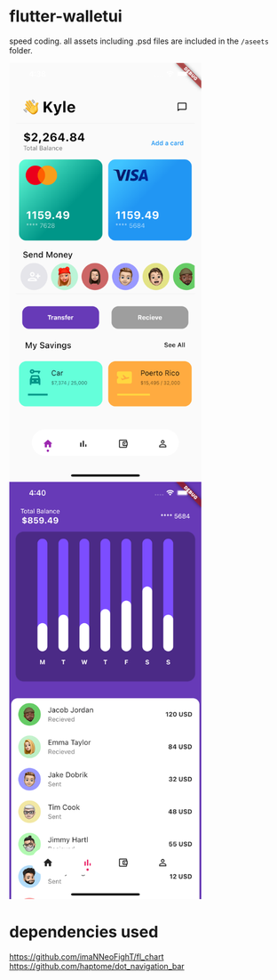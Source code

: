 # flutter-walletui
speed coding.
all assets including .psd files are included in the `/aseets` folder.

<img src="screens/dashboard.png" height="750em" />&nbsp;&nbsp;&nbsp;&nbsp;&nbsp;&nbsp;&nbsp;&nbsp;<img src="screens/statistics.png" height="750em" />

# dependencies used
https://github.com/imaNNeoFighT/fl_chart
https://github.com/haptome/dot_navigation_bar